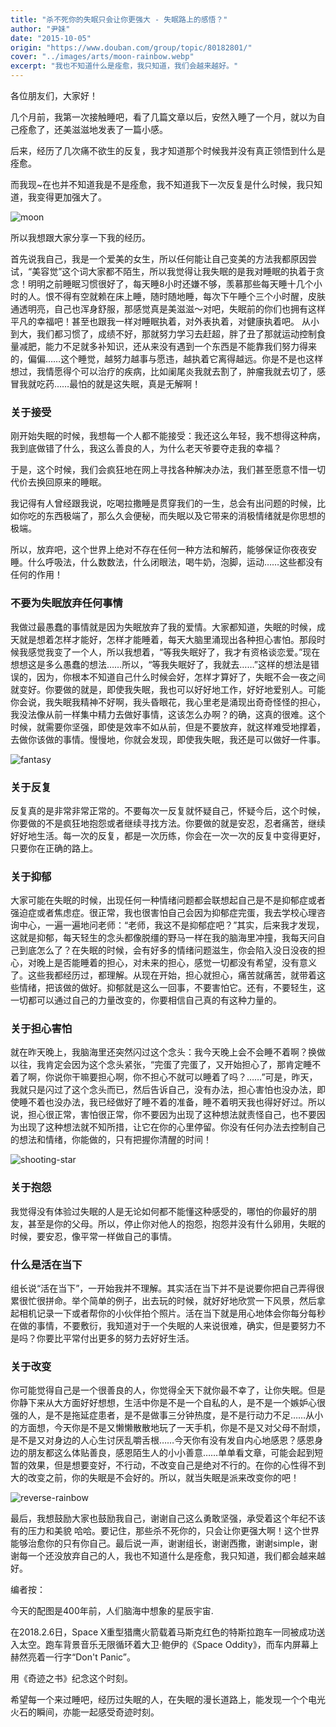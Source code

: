 ```yaml
---
title: "杀不死你的失眠只会让你更强大 - 失眠路上的感悟？"
author: "尹妹"
date: "2015-10-05"
origin: "https://www.douban.com/group/topic/80182801/"
cover: "../images/arts/moon-rainbow.webp"
excerpt: "我也不知道什么是痊愈，我只知道，我们会越来越好。"
---
```


各位朋友们，大家好！

几个月前，我第一次接触睡吧，看了几篇文章以后，安然入睡了一个月，就以为自己痊愈了，还美滋滋地发表了一篇小感。

后来，经历了几次痛不欲生的反复，我才知道那个时候我并没有真正领悟到什么是痊愈。

而我现~在也并不知道我是不是痊愈，我不知道我下一次反复是什么时候，我只知道，我变得更加强大了。

![moon](../images/arts/moon-rainbow.webp)

所以我想跟大家分享一下我的经历。

首先说我自己，我是一个爱美的女生，所以任何能让自己变美的方法我都原因尝试，“美容觉”这个词大家都不陌生，所以我觉得让我失眠的是我对睡眠的执着于贪念！明明之前睡眠习惯很好了，每天睡8小时还嫌不够，羡慕那些每天睡十几个小时的人。恨不得有空就赖在床上睡，随时随地睡，每次下午睡个三个小时醒，皮肤通透明亮，自己也浑身舒服，那感觉真是美滋滋～对吧，失眠前的你们也拥有这样平凡的幸福吧！甚至也跟我一样对睡眠执着，对外表执着，对健康执着吧。   从小到大，我们都习惯了，成绩不好，那就努力学习去赶超，胖了丑了那就运动控制食量减肥，能力不足就多补知识，还从来没有遇到一个东西是不能靠我们努力得来的，偏偏……这个睡觉，越努力越事与愿违，越执着它离得越远。你是不是也这样想过，我情愿得个可以治疗的疾病，比如阑尾炎我就去割了，肿瘤我就去切了，感冒我就吃药……最怕的就是这失眠，真是无解啊！

### 关于接受

刚开始失眠的时候，我想每一个人都不能接受：我还这么年轻，我不想得这种病，我到底做错了什么，我这么善良的人，为什么老天爷要夺走我的幸福？

于是，这个时候，我们会疯狂地在网上寻找各种解决办法，我们甚至愿意不惜一切代价去换回原来的睡眠。

我记得有人曾经跟我说，吃喝拉撒睡是贯穿我们的一生，总会有出问题的时候，比如你吃的东西极端了，那么久会便秘，而失眠以及它带来的消极情绪就是你思想的极端。

所以，放弃吧，这个世界上绝对不存在任何一种方法和解药，能够保证你夜夜安睡。什么呼吸法，什么数数法，什么闭眼法，喝牛奶，泡脚，运动……这些都没有任何的作用！


### 不要为失眠放弃任何事情

我做过最愚蠢的事情就是因为失眠放弃了我的爱情。大家都知道，失眠的时候，成天就是想着怎样才能好，怎样才能睡着，每天大脑里涌现出各种担心害怕。那段时候我感觉我变了一个人，所以我想着，“等我失眠好了，我才有资格谈恋爱。”现在想想这是多么愚蠢的想法……所以，“等我失眠好了，我就去……”这样的想法是错误的，因为，你根本不知道自己什么时候会好，怎样才算好了，失眠不会一夜之间就变好。你要做的就是，即使我失眠，我也可以好好地工作，好好地爱别人。可能你会说，我失眠我精神不好啊，我头昏眼花，我心里老是涌现出奇奇怪怪的担心，我没法像从前一样集中精力去做好事情，这该怎么办啊？的确，这真的很难。这个时候，就需要你坚强，即使是效率不如从前，但是不要放弃，就这样难受地撑着，去做你该做的事情。慢慢地，你就会发现，即使我失眠，我还是可以做好一件事。 

![fantasy](../images/arts/fantasy-sword.webp)

### 关于反复

反复真的是非常非常正常的。不要每次一反复就怀疑自己，怀疑今后，这个时候，你要做的不是疯狂地抱怨或者继续寻找方法。你要做的就是安忍，忍者痛苦，继续好好地生活。每一次的反复，都是一次历练，你会在一次一次的反复中变得更好，只要你在正确的路上。

### 关于抑郁

大家可能在失眠的时候，出现任何一种情绪问题都会联想起自己是不是抑郁症或者强迫症或者焦虑症。很正常，我也很害怕自己会因为抑郁症完蛋，我去学校心理咨询中心，一遍一遍地问老师：“老师，我这不是抑郁症吧？”其实，后来我才发现，这就是抑郁，每天轻生的念头都像脱缰的野马一样在我的脑海里冲撞，我每天问自己到底怎么了？在失眠的时候，会有好多的情绪问题滋生，你会陷入没日没夜的担心，对晚上是否能睡着的担心，对未来的担心，感觉一切都没有希望，没有意义了。这些我都经历过，都理解。从现在开始，担心就担心，痛苦就痛苦，就带着这些情绪，把该做的做好。抑郁就是这么一回事，不要害怕它。还有，不要轻生，这一切都可以通过自己的力量改变的，你要相信自己真的有这种力量的。

### 关于担心害怕

就在昨天晚上，我脑海里还突然闪过这个念头：我今天晚上会不会睡不着啊？换做以往，我肯定会因为这个念头紧张，“完蛋了完蛋了，又开始担心了，那肯定睡不着了啊，你说你干嘛要担心啊，你不担心不就可以睡着了吗？……”可是，昨天，我就只是闪过了这个念头而已，然后告诉自己，没有办法，担心害怕也没办法，即使睡不着也没办法，我已经做好了睡不着的准备，睡不着明天我也得好好过。所以说，担心很正常，害怕很正常，你不要因为出现了这种想法就责怪自己，也不要因为出现了这种想法就不知所措，让它在你的心里停留。你没有任何办法去控制自己的想法和情绪，你能做的，只有把握你清醒的时间！

![shooting-star](../images/arts/shooting-star.webp)

### 关于抱怨

我觉得没有体验过失眠的人是无论如何都不能懂这种感受的，哪怕的你最好的朋友，甚至是你的父母。所以，停止你对他人的抱怨，抱怨并没有什么卵用，失眠的时候，要安忍，像平常一样做自己的事情。

### 什么是活在当下

组长说“活在当下”，一开始我并不理解。其实活在当下并不是说要你把自己弄得很累很忙很拼命。举个简单的例子，出去玩的时候，就好好地欣赏一下风景，然后拿起相机记录一下或者帮你的小伙伴拍个照片。活在当下就是用心地体会你每分每秒在做的事情，不要敷衍，我知道对于一个失眠的人来说很难，确实，但是要努力不是吗？你要比平常付出更多的努力去好好生活。

### 关于改变

你可能觉得自己是一个很善良的人，你觉得全天下就你最不幸了，让你失眠。但是你静下来从大方面好好想想，生活中你是不是一个自私的人，是不是一个嫉妒心很强的人，是不是拖延症患者，是不是做事三分钟热度，是不是行动力不足……从小的方面想，今天你是不是又懒懒散散地玩了一天手机，你是不是又对父母不耐烦，是不是又对身边的人心生讨厌乱嚼舌根……今天你有没有发自内心地感恩？感恩身边的朋友都这么体贴善良，感恩陌生人的小小善意……单单看文章，可能会起到短暂的效果，但是想要变好，不行动，不改变自己是绝对不行的。在你的心性得不到大的改变之前，你的失眠是不会好的。所以，就当失眠是派来改变你的吧！

![reverse-rainbow](../images/arts/reverse-rainbow.webp)

最后，我想鼓励大家也鼓励我自己，谢谢自己这么勇敢坚强，承受着这个年纪不该有的压力和美貌 哈哈。要记住，那些杀不死你的，只会让你更强大啊！这个世界能够治愈你的只有你自己。最后说一声，谢谢组长，谢谢西撒，谢谢simple，谢谢每一个还没放弃自己的人，我也不知道什么是痊愈，我只知道，我们都会越来越好。

编者按：

今天的配图是400年前，人们脑海中想象的星辰宇宙.

在2018.2.6日，Space X重型猎鹰火箭载着马斯克红色的特斯拉跑车一同被成功送入太空。跑车背景音乐无限循环着大卫·鲍伊的《Space Oddity》，而车内屏幕上赫然亮着一行字“Don't Panic”。

用《奇迹之书》纪念这个时刻。

希望每一个来过睡吧，经历过失眠的人，在失眠的漫长道路上，能发现一个个电光火石的瞬间，亦能一起感受奇迹时刻。

